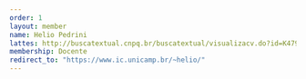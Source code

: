 ```yaml
---
order: 1
layout: member
name: Helio Pedrini
lattes: http://buscatextual.cnpq.br/buscatextual/visualizacv.do?id=K4795613T2
membership: Docente
redirect_to: "https://www.ic.unicamp.br/~helio/"
---
```

